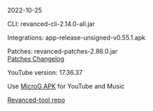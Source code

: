 2022-10-25
  
CLI: revanced-cli-2.14.0-all.jar  

Integrations: app-release-unsigned-v0.55.1.apk  

Patches: revanced-patches-2.86.0.jar  
[Patches Changelog](https://github.com/revanced/revanced-patches/releases/tag/v2.86.0)  

YouTube version: 17.36.37

Use [MicroG APK](https://github.com/inotia00/VancedMicroG/releases/latest/download/microg.apk) for YouTube and Music

[Revanced-tool repo](https://github.com/Kingsmanvn-Official/Revanced-tool)
